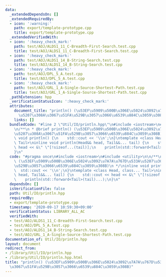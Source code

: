 ```yaml
---
data:
  _extendedDependsOn: []
  _extendedRequiredBy:
  - icon: ':warning:'
    path: export/template-prototype.cpp
    title: export/template-prototype.cpp
  _extendedVerifiedWith:
  - icon: ':heavy_check_mark:'
    path: test/AOJ/ALDS1_11_C-Breadth-First-Search.test.cpp
    title: test/AOJ/ALDS1_11_C-Breadth-First-Search.test.cpp
  - icon: ':heavy_check_mark:'
    path: test/AOJ/ALDS1_14_B-String-Search.test.cpp
    title: test/AOJ/ALDS1_14_B-String-Search.test.cpp
  - icon: ':heavy_check_mark:'
    path: test/AOJ/DPL_5_A.test.cpp
    title: test/AOJ/DPL_5_A.test.cpp
  - icon: ':heavy_check_mark:'
    path: test/AOJ/GRL_1_A-Single-Source-Shortest-Path.test.cpp
    title: test/AOJ/GRL_1_A-Single-Source-Shortest-Path.test.cpp
  _pathExtension: hpp
  _verificationStatusIcon: ':heavy_check_mark:'
  attributes:
    document_title: "println() (\u53EF\u5909\u500B\u306E\u5024\u3092\u7A7A\u767D\u533A\
      \u5207\u308A\u3067\u51FA\u529B\u3057\u3066\u6539\u884C\u3059\u308B)"
    links: []
  bundledCode: "#line 2 \"Util/IO/println.hpp\"\n#include <iostream>\n#include <utility>\n\
    \n/**\n * @brief println() (\u53EF\u5909\u500B\u306E\u5024\u3092\u7A7A\u767D\u533A\
    \u5207\u308A\u3067\u51FA\u529B\u3057\u3066\u6539\u884C\u3059\u308B)\n */\ninline\
    \ void println() {\n    std::cout << '\\n';\n}\ntemplate <class Head, class...\
    \ Tail>\ninline void println(Head&& head, Tail&&... tail) {\n    std::cout <<\
    \ head << &\" \"[!sizeof...(tail)];\n    println(std::forward<Tail>(tail)...);\n\
    }\n"
  code: "#pragma once\n#include <iostream>\n#include <utility>\n\n/**\n * @brief println()\
    \ (\u53EF\u5909\u500B\u306E\u5024\u3092\u7A7A\u767D\u533A\u5207\u308A\u3067\u51FA\
    \u529B\u3057\u3066\u6539\u884C\u3059\u308B)\n */\ninline void println() {\n  \
    \  std::cout << '\\n';\n}\ntemplate <class Head, class... Tail>\ninline void println(Head&&\
    \ head, Tail&&... tail) {\n    std::cout << head << &\" \"[!sizeof...(tail)];\n\
    \    println(std::forward<Tail>(tail)...);\n}\n"
  dependsOn: []
  isVerificationFile: false
  path: Util/IO/println.hpp
  requiredBy:
  - export/template-prototype.cpp
  timestamp: '2020-09-17 10:59:30+09:00'
  verificationStatus: LIBRARY_ALL_AC
  verifiedWith:
  - test/AOJ/ALDS1_11_C-Breadth-First-Search.test.cpp
  - test/AOJ/DPL_5_A.test.cpp
  - test/AOJ/ALDS1_14_B-String-Search.test.cpp
  - test/AOJ/GRL_1_A-Single-Source-Shortest-Path.test.cpp
documentation_of: Util/IO/println.hpp
layout: document
redirect_from:
- /library/Util/IO/println.hpp
- /library/Util/IO/println.hpp.html
title: "println() (\u53EF\u5909\u500B\u306E\u5024\u3092\u7A7A\u767D\u533A\u5207\u308A\
  \u3067\u51FA\u529B\u3057\u3066\u6539\u884C\u3059\u308B)"
---
```

